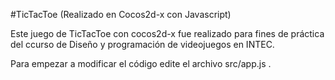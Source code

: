 #TicTacToe (Realizado en Cocos2d-x con Javascript)

Este juego de TicTacToe con cocos2d-x fue realizado para fines de práctica del ccurso de Diseño y programación de videojuegos en INTEC.

Para empezar a modificar el código edite el archivo src/app.js .
